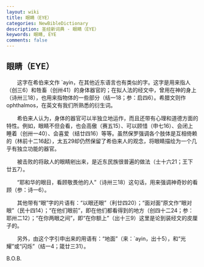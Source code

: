 ```yaml
---
layout: wiki
title: 眼睛（EYE）
categories: NewBibleDictionary
description: 圣经新词典 - 眼睛（EYE）
keywords: 眼睛, EYE
comments: false
---
```


## 眼睛（EYE）

　　这字在希伯来文作 `ayin，在其他近东语言也有类似的字。这字是用来指人（创三6）和牲畜（创卅41）的身体器官的；在拟人法的经文中，曾用在神的身上（诗卅三18），也用来指物体的一些部分（结一18；参：启四6）。希腊文则作 ophthalmos，在英文有我们所熟悉的衍生词。

　　希伯来人认为，身体的器官可以半独立地运作，而且还带有心理和道德方面的特性。例如，眼睛不但会看，也会高傲（赛五15）、可以顾惜（申七16）、会闭上睡着（创卅一40）、会喜爱（结廿四16）等等。虽然保罗强调各个肢体是互相倚赖的（林前十二16起），太五29却仍然保留了希伯来人的观念，将眼睛描绘为一个几乎有独立功能的器官。

　　被击败的将敌人的眼睛剜出来，是近东民族很普遍的做法（士十六21；王下廿五7）。

　　“耶和华的眼目，看顾敬畏他的人”（诗卅三18）这句话，用来强调神奇妙的看顾（参：诗一6）。

　　其他带有“眼”字的片语有：“以眼还眼”（利廿四20）；“面对面”原文作“眼对眼”（民十四14）；“在他们眼前”，即在他们都看得到的地方（创四十二24；参：耶卅二12）；“在你两眼之间”，即“在你额上”（出十三9）这里是论到装经文的皮厘子的。

　　另外，由这个字引申出来的用语有：“地面”（来：`ayin，出十5），和“光耀”或“闪烁”（结一4；箴廿三31）。

B.O.B.








